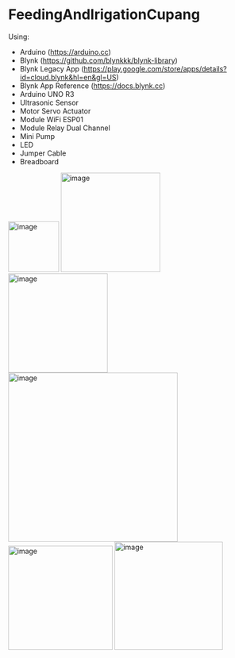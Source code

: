 # FeedingAndIrigationCupang

Using:

- Arduino (https://arduino.cc)
- Blynk (https://github.com/blynkkk/blynk-library)
- Blynk Legacy App (https://play.google.com/store/apps/details?id=cloud.blynk&hl=en&gl=US)
- Blynk App Reference (https://docs.blynk.cc)
- Arduino UNO R3
- Ultrasonic Sensor
- Motor Servo Actuator
- Module WiFi ESP01
- Module Relay Dual Channel
- Mini Pump
- LED
- Jumper Cable
- Breadboard

<picture>
  <img width="102" alt="image" src="https://user-images.githubusercontent.com/58647636/191258221-c1e70c9f-5e29-4299-bc99-7cf54ec4d625.png">
</picture>
<picture>
  <img width="200" alt="image" src="https://user-images.githubusercontent.com/58647636/191258374-6aa86638-f916-4da2-b1e0-5fc9ec41f0fe.png">
</picture>
<picture>
  <img width="200" alt="image" src="https://user-images.githubusercontent.com/58647636/191258393-ec53567d-c230-43d0-ae27-5a1ebab6f644.png">
</picture>
<picture>
  <img width="341" alt="image" src="https://user-images.githubusercontent.com/58647636/191258915-322cf698-3829-4f09-b381-62a74df5e3e8.png">
</picture>
<picture>
  <img width="210" alt="image" src="https://user-images.githubusercontent.com/58647636/191259067-a206ec3b-9854-4063-9396-601859392909.png">
</picture>
<picture>
  <img width="218" alt="image" src="https://user-images.githubusercontent.com/58647636/191259284-7d9ac4a0-c8e2-423c-a74a-3bf99c445f4b.png">
</picture>

